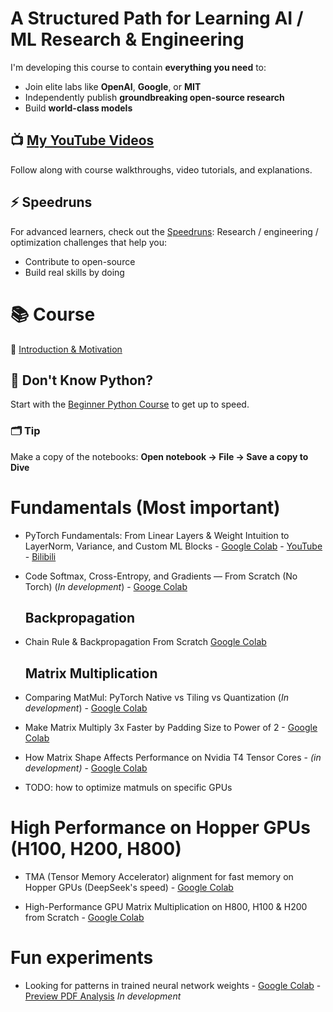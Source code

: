 # A Structured Path for Learning AI / ML Research & Engineering

I'm developing this course to contain **everything you need** to:

* Join elite labs like **OpenAI**, **Google**, or **MIT**
* Independently publish **groundbreaking open-source research**
* Build **world-class models**


## 📺 [My YouTube Videos](https://www.youtube.com/channel/UC7XJj9pv_11a11FUxCMz15g)

Follow along with course walkthroughs, video tutorials, and explanations.



## ⚡ Speedruns

For advanced learners, check out the [Speedruns](speedruns):
Research / engineering / optimization challenges that help you:

* Contribute to open-source
* Build real skills by doing


# 📚 Course

📘 [Introduction & Motivation](001%20Introduction%20%26%20Motivation)


## 🐍 Don't Know Python?

Start with the [Beginner Python Course](beginner-course) to get up to speed.

### 🗂️ Tip

Make a copy of the notebooks:
**Open notebook → File → Save a copy to Dive**

# Fundamentals (Most important)

- PyTorch Fundamentals: From Linear Layers & Weight Intuition to LayerNorm, Variance, and Custom ML Blocks - [Google Colab](https://colab.research.google.com/drive/1Mk37B4ISgmhTNDEVTCB3R_Fwp5zEEqVS?usp=sharing) - [YouTube](https://youtu.be/QtlDV2r1ryE) - [Bilibili](https://www.bilibili.com/video/BV17LGczLED3/)

- Code Softmax, Cross-Entropy, and Gradients — From Scratch (No Torch) (_In development_) - [Googe Colab](https://colab.research.google.com/drive/1eCRAS6c0Fdy3PBitC2aztSDzp_CoSa_W?usp=sharing)

    ## Backpropagation

- Chain Rule & Backpropagation From Scratch [Google Colab](https://colab.research.google.com/drive/1wcNWayyiB8i4fjKEYmsiIuJmGEN5lTQK?usp=sharing)

    ## Matrix Multiplication

- Comparing MatMul: PyTorch Native vs Tiling vs Quantization (_In development_) - [Google Colab](https://colab.research.google.com/drive/1a_tkXxZ0gt3gFd52IP25bwrVvL8Cenyu?usp=sharing)

- Make Matrix Multiply 3x Faster by Padding Size to Power of 2 - [Google Colab](https://colab.research.google.com/drive/1VKIQS5ocefunYkoE-8uFz_0_xOtkBelG?usp=sharing)

- How Matrix Shape Affects Performance on Nvidia T4 Tensor Cores - _(in development)_ - [Google Colab](https://colab.research.google.com/drive/1eiWkfbrNv2GW7kDMty1jf_xzrEuqHOrO?usp=sharing)

- TODO: how to optimize matmuls on specific GPUs

# High Performance on Hopper GPUs (H100, H200, H800)

- TMA (Tensor Memory Accelerator) alignment for fast memory on Hopper GPUs (DeepSeek's speed) - [Google Colab](https://colab.research.google.com/drive/1F6CNQND2F9a4yLLYqorNAkKEzVxQurCa?usp=sharing)

- High-Performance GPU Matrix Multiplication on H800, H100 & H200 from Scratch - [Google Colab](https://colab.research.google.com/drive/1zxrSNFySwuNycT30Huy3bjxvoEjHbrMa?usp=sharing)

# Fun experiments

- Looking for patterns in trained neural network weights - [Google Colab](https://colab.research.google.com/drive/1P7KreHpJcZL4vjDrRqd69eqsEFYl_2Oa?usp=sharing) - [Preview PDF Analysis](https://file.notion.so/f/f/795d9b1f-4854-4c8d-8295-2ca702b9d498/439a9db5-3835-4ef6-82df-d2576aed18a2/Looking_for_patterns_in_trained_neural_network_weights.pdf?table=block&id=22d7982f-d437-80e7-96f4-e1d80912ff49&spaceId=795d9b1f-4854-4c8d-8295-2ca702b9d498&expirationTimestamp=1752271200000&signature=fV4tMNJ0SwedGljjU3-guwNywDRrhy2XvFrDPWMgqBI&downloadName=Looking+for+patterns+in+trained+neural+network+weights.pdf) _In development_